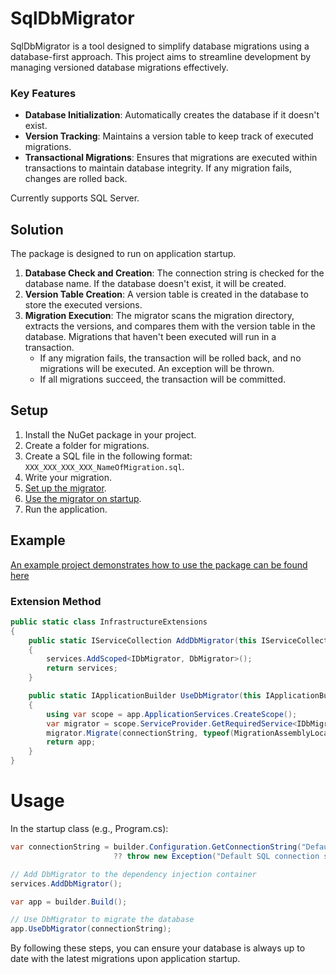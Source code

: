 # SqlDbMigrator

SqlDbMigrator is a tool designed to simplify database migrations using a database-first approach. This project aims to streamline development by managing versioned database migrations effectively.

### Key Features

- **Database Initialization**: Automatically creates the database if it doesn't exist.
- **Version Tracking**: Maintains a version table to keep track of executed migrations.
- **Transactional Migrations**: Ensures that migrations are executed within transactions to maintain database integrity. If any migration fails, changes are rolled back.

Currently supports SQL Server.

## Solution

The package is designed to run on application startup.

1. **Database Check and Creation**: The connection string is checked for the database name. If the database doesn't exist, it will be created.
2. **Version Table Creation**: A version table is created in the database to store the executed versions.
3. **Migration Execution**: The migrator scans the migration directory, extracts the versions, and compares them with the version table in the database. Migrations that haven't been executed will run in a transaction.
    - If any migration fails, the transaction will be rolled back, and no migrations will be executed. An exception will be thrown.
    - If all migrations succeed, the transaction will be committed.

## Setup

1. Install the NuGet package in your project.
2. Create a folder for migrations.
3. Create a SQL file in the following format: `XXX_XXX_XXX_XXX_NameOfMigration.sql`.
4. Write your migration.
5. [Set up the migrator](#extension-method).
6. [Use the migrator on startup](#usage).
7. Run the application.

## Example

[An example project demonstrates how to use the package can be found here](https://github.com/danniwezz/SqlDbMigrator/tree/main/Example)

### Extension Method

```csharp
public static class InfrastructureExtensions
{
    public static IServiceCollection AddDbMigrator(this IServiceCollection services)
    {
        services.AddScoped<IDbMigrator, DbMigrator>();
        return services;
    }

    public static IApplicationBuilder UseDbMigrator(this IApplicationBuilder app, string connectionString)
    {
        using var scope = app.ApplicationServices.CreateScope();
        var migrator = scope.ServiceProvider.GetRequiredService<IDbMigrator>();
        migrator.Migrate(connectionString, typeof(MigrationAssemblyLocator));
        return app;
    }
}
```

# Usage

In the startup class (e.g., Program.cs):

```csharp
var connectionString = builder.Configuration.GetConnectionString("DefaultConnection") 
                       ?? throw new Exception("Default SQL connection string is null");

// Add DbMigrator to the dependency injection container
services.AddDbMigrator();

var app = builder.Build();

// Use DbMigrator to migrate the database
app.UseDbMigrator(connectionString);
```

By following these steps, you can ensure your database is always up to date with the latest migrations upon application startup.